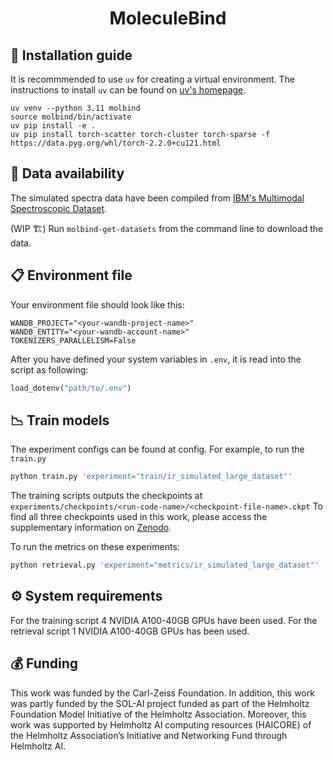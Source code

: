 <div align="center">

# MoleculeBind

</div>

## :scroll: Installation guide

It is recommmended to use `uv` for creating a virtual environment. The instructions to install `uv` can be found on [uv's homepage](https://docs.astral.sh/uv/getting-started/installation/).

```conda
uv venv --python 3.11 molbind
source molbind/bin/activate
uv pip install -e .
uv pip install torch-scatter torch-cluster torch-sparse -f https://data.pyg.org/whl/torch-2.2.0+cu121.html
```

## :file_folder: Data availability

The simulated spectra data have been compiled from [IBM's Multimodal Spectroscopic Dataset](https://zenodo.org/records/11611178).

(WIP :building_construction:) Run `molbind-get-datasets` from the command line to download the data.


## :clipboard: Environment file

Your environment file should look like this:

```
WANDB_PROJECT="<your-wandb-project-name>"
WANDB_ENTITY="<your-wandb-account-name>"
TOKENIZERS_PARALLELISM=False
```

After you have defined your system variables in `.env`, it is read into the script as following:

```python
load_dotenv("path/to/.env")
```

## :chart_with_downwards_trend: Train models

The experiment configs can be found at config. For example, to run the `train.py`

```python
python train.py 'experiment="train/ir_simulated_large_dataset"'
```

The training scripts outputs the checkpoints at `experiments/checkpoints/<run-code-name>/<checkpoint-file-name>.ckpt`
To find all three checkpoints used in this work, please access the supplementary information on [Zenodo](https://zenodo.org/records/14634449).

To run the metrics on these experiments:

```python
python retrieval.py 'experiment="metrics/ir_simulated_large_dataset"'
```

## ⚙️ System requirements

For the training script 4 NVIDIA A100-40GB GPUs have been used. For the retrieval script 1 NVIDIA A100-40GB GPUs has been used.


## 💰 Funding

This work was funded by the Carl-Zeiss Foundation. In addition, this work was partly funded by the SOL-AI project funded as part of the Helmholtz Foundation Model Initiative of the Helmholtz Association. Moreover, this work was supported by Helmholtz AI computing resources (HAICORE) of the Helmholtz Association’s Initiative and Networking Fund through Helmholtz AI.
